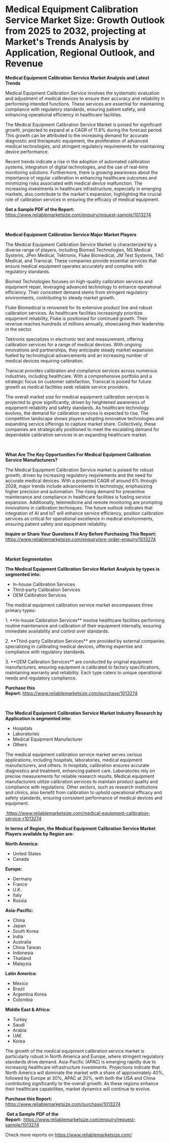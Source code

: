 <p><h1>Medical Equipment Calibration Service Market Size: Growth Outlook from 2025 to 2032, projecting at Market's Trends Analysis by Application, Regional Outlook, and Revenue</h1></p><p><strong>Medical Equipment Calibration Service Market Analysis and Latest Trends</strong></p>
<p><p>Medical Equipment Calibration Service involves the systematic evaluation and adjustment of medical devices to ensure their accuracy and reliability in performing intended functions. These services are essential for maintaining compliance with regulatory standards, ensuring patient safety, and enhancing operational efficiency in healthcare facilities. </p><p>The Medical Equipment Calibration Service Market is poised for significant growth, projected to expand at a CAGR of 11.8% during the forecast period. This growth can be attributed to the increasing demand for accurate diagnostic and therapeutic equipment, the proliferation of advanced medical technologies, and stringent regulatory requirements for maintaining device performance. </p><p>Recent trends indicate a rise in the adoption of automated calibration systems, integration of digital technologies, and the use of real-time monitoring solutions. Furthermore, there is growing awareness about the importance of regular calibration in enhancing healthcare outcomes and minimizing risks associated with medical device malfunction. The increasing investments in healthcare infrastructure, especially in emerging markets, also contribute to the market's expansion, highlighting the crucial role of calibration services in ensuring the efficacy of medical equipment.</p></p>
<p><strong>Get a Sample PDF of the Report:&nbsp;</strong> <a href="https://www.reliablemarketsize.com/enquiry/request-sample/1013274?utm_campaign=1789&utm_medium=2&utm_source=Github&utm_content=ia&utm_term=06032025&utm_id=medical-equipment-calibration-service">https://www.reliablemarketsize.com/enquiry/request-sample/1013274</a></p>
<p>&nbsp;</p>
<p><strong>Medical Equipment Calibration Service Major Market Players</strong></p>
<p><p>The Medical Equipment Calibration Service Market is characterized by a diverse range of players, including Biomed Technologies, NS Medical Systems, JPen Medical, Tektronix, Fluke Biomedical, JM Test Systems, TAG Medical, and Transcat. These companies provide essential services that ensure medical equipment operates accurately and complies with regulatory standards. </p><p>Biomed Technologies focuses on high-quality calibration services and equipment repair, leveraging advanced technology to enhance operational efficiency. Their consistent demand stems from stringent regulatory environments, contributing to steady market growth.</p><p>Fluke Biomedical is renowned for its extensive product line and robust calibration services. As healthcare facilities increasingly prioritize equipment reliability, Fluke is positioned for continued growth. Their revenue reaches hundreds of millions annually, showcasing their leadership in the sector.</p><p>Tektronix specializes in electronic test and measurement, offering calibration services for a range of medical devices. With ongoing innovations and partnerships, they anticipate steady market expansion fueled by technological advancements and an increasing number of medical devices requiring calibration.</p><p>Transcat provides calibration and compliance services across numerous industries, including healthcare. With a comprehensive portfolio and a strategic focus on customer satisfaction, Transcat is poised for future growth as medical facilities seek reliable service providers.</p><p>The overall market size for medical equipment calibration services is projected to grow significantly, driven by heightened awareness of equipment reliability and safety standards. As healthcare technology evolves, the demand for calibration services is expected to rise. The competitive landscape shows players adopting innovative technologies and expanding service offerings to capture market share. Collectively, these companies are strategically positioned to meet the escalating demand for dependable calibration services in an expanding healthcare market.</p></p>
<p>&nbsp;</p>
<p><strong>What Are The Key Opportunities For Medical Equipment Calibration Service Manufacturers?</strong></p>
<p><p>The Medical Equipment Calibration Service market is poised for robust growth, driven by increasing regulatory requirements and the need for accurate medical devices. With a projected CAGR of around 6% through 2028, major trends include advancements in technology, emphasizing higher precision and automation. The rising demand for preventive maintenance and compliance in healthcare facilities is fueling service expansion. Additionally, telemedicine and remote monitoring are prompting innovations in calibration techniques. The future outlook indicates that integration of AI and IoT will enhance service efficiency, position calibration services as critical for operational excellence in medical environments, ensuring patient safety and equipment reliability.</p></p>
<p><strong>Inquire or Share Your Questions If Any Before Purchasing This Report:</strong> <a href="https://www.reliablemarketsize.com/enquiry/pre-order-enquiry/1013274?utm_campaign=1789&utm_medium=2&utm_source=Github&utm_content=ia&utm_term=06032025&utm_id=medical-equipment-calibration-service">https://www.reliablemarketsize.com/enquiry/pre-order-enquiry/1013274</a></p>
<p>&nbsp;</p>
<p><strong>Market Segmentation</strong></p>
<p><strong>The Medical Equipment Calibration Service Market Analysis by types is segmented into:</strong></p>
<p><ul><li>In-house Calibration Services</li><li>Third-party Calibration Services</li><li>OEM Calibration Services</li></ul></p>
<p><p>The medical equipment calibration service market encompasses three primary types: </p><p>1. **In-house Calibration Services** involve healthcare facilities performing routine maintenance and calibration of their equipment internally, ensuring immediate availability and control over standards.</p><p>2. **Third-party Calibration Services** are provided by external companies specializing in calibrating medical devices, offering expertise and compliance with regulatory standards.</p><p>3. **OEM Calibration Services** are conducted by original equipment manufacturers, ensuring equipment is calibrated to factory specifications, maintaining warranty and reliability. Each type caters to unique operational needs and regulatory compliance.</p></p>
<p><strong>Purchase this Report:&nbsp;</strong><a href="https://www.reliablemarketsize.com/purchase/1013274?utm_campaign=1789&utm_medium=2&utm_source=Github&utm_content=ia&utm_term=06032025&utm_id=medical-equipment-calibration-service">https://www.reliablemarketsize.com/purchase/1013274</a></p>
<p>&nbsp;</p>
<p><strong>The Medical Equipment Calibration Service Market Industry Research by Application is segmented into:</strong></p>
<p><ul><li>Hospitals</li><li>Laboratories</li><li>Medical Equipment Manufacturer</li><li>Others</li></ul></p>
<p><p>The medical equipment calibration service market serves various applications, including hospitals, laboratories, medical equipment manufacturers, and others. In hospitals, calibration ensures accurate diagnostics and treatment, enhancing patient care. Laboratories rely on precise measurements for reliable research results. Medical equipment manufacturers utilize calibration services to maintain product quality and compliance with regulations. Other sectors, such as research institutions and clinics, also benefit from calibration to uphold operational efficacy and safety standards, ensuring consistent performance of medical devices and equipment.</p></p>
<p><a href="https://www.reliablemarketsize.com/medical-equipment-calibration-service-r1013274?utm_campaign=1789&utm_medium=2&utm_source=Github&utm_content=ia&utm_term=06032025&utm_id=medical-equipment-calibration-service">&nbsp;https://www.reliablemarketsize.com/medical-equipment-calibration-service-r1013274</a></p>
<p><strong>In terms of Region, the Medical Equipment Calibration Service Market Players available by Region are:</strong></p>
<p>
    <p> <strong> North America: </strong>
        <ul>
            <li>United States</li>
            <li>Canada</li>
        </ul>
        </p> 
    <p> <strong> Europe: </strong>
        <ul>
            <li>Germany</li>
            <li>France</li>
            <li>U.K.</li>
            <li>Italy</li>
            <li>Russia</li>
        </ul>
        </p> 
    <p> <strong> Asia-Pacific: </strong>
        <ul>
            <li>China</li>
            <li>Japan</li>
            <li>South Korea</li>
            <li>India</li>
            <li>Australia</li>
            <li>China Taiwan</li>
            <li>Indonesia</li>
            <li>Thailand</li>
            <li>Malaysia</li>
        </ul>
        </p> 
    <p> <strong> Latin America: </strong>
        <ul>
            <li>Mexico</li>
            <li>Brazil</li>
            <li>Argentina Korea</li>
            <li>Colombia</li>
        </ul>
        </p> 
    <p> <strong> Middle East & Africa: </strong>
        <ul>
            <li>Turkey</li>
            <li>Saudi</li>
            <li>Arabia</li>
            <li>UAE</li>
            <li>Korea</li>
        </ul>
    </p>
    </p>
<p><p>The growth of the medical equipment calibration service market is particularly robust in North America and Europe, where stringent regulatory standards drive demand. Asia-Pacific (APAC) is emerging rapidly due to increasing healthcare infrastructure investments. Projections indicate that North America will dominate the market with a share of approximately 40%, followed by Europe at 30%, APAC at 20%, with both the USA and China contributing significantly to the overall growth. As these regions enhance their healthcare capabilities, market dynamics will continue to evolve.</p></p>
<p><strong>Purchase this Report: </strong><a href="https://www.reliablemarketsize.com/purchase/1013274?utm_campaign=1789&utm_medium=2&utm_source=Github&utm_content=ia&utm_term=06032025&utm_id=medical-equipment-calibration-service">https://www.reliablemarketsize.com/purchase/1013274</a></p>
<p>&nbsp;<strong>Get a Sample PDF of the Report:&nbsp;&nbsp;</strong><a href="https://www.reliablemarketsize.com/enquiry/request-sample/1013274?utm_campaign=1789&utm_medium=2&utm_source=Github&utm_content=ia&utm_term=06032025&utm_id=medical-equipment-calibration-service">https://www.reliablemarketsize.com/enquiry/request-sample/1013274</a></p>
<p><strong></strong></p>
<p>Check more reports on <a href="https://www.reliablemarketsize.com/?utm_campaign=1789&utm_medium=2&utm_source=Github&utm_content=ia&utm_term=06032025&utm_id=medical-equipment-calibration-service">https://www.reliablemarketsize.com/</a></p>